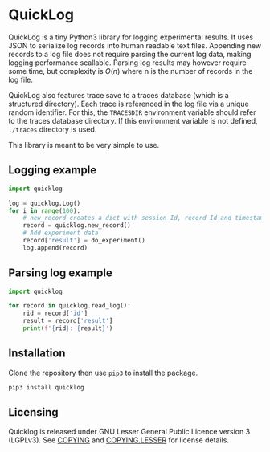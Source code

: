 # QuickLog

QuickLog is a tiny Python3 library for logging experimental results. It uses JSON to serialize log records into human readable text files. Appending new records to a log file does not require parsing the current log data, making logging performance scallable. Parsing log results may however require some time, but complexity is $O(n)$ where n is the number of records in the log file.

QuickLog also features trace save to a traces database (which is a structured directory). Each trace is referenced in the log file via a unique random identifier. For this, the `TRACESDIR` environment variable should refer to the traces database directory. If this environment variable is not defined,
 `./traces` directory is used.

This library is meant to be very simple to use.

## Logging example

```python
import quicklog

log = quicklog.Log()
for i in range(100):
    # new_record creates a dict with session Id, record Id and timestamp.
    record = quicklog.new_record()
    # Add experiment data
    record['result'] = do_experiment()
    log.append(record)
```

## Parsing log example

```python
import quicklog

for record in quicklog.read_log():
    rid = record['id']
    result = record['result']
    print(f'{rid}: {result}')
```

## Installation

Clone the repository then use `pip3` to install the package.

```bash
pip3 install quicklog
```

## Licensing

Quicklog is released under GNU Lesser General Public Licence version 3 (LGPLv3).
See [COPYING](COPYING) and [COPYING.LESSER](COPYING.LESSER) for license details.

